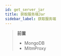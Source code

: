 ```yaml
---
id: get_server_jar
title: 获取服务端Jar
sidebar_label: 获取服务端
---
```


> **前置**
> - MongoDB
> - MitmProxy
